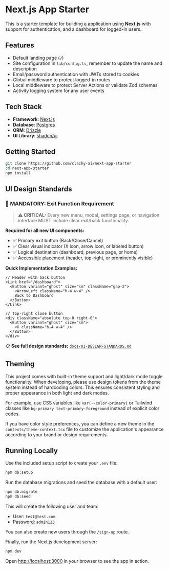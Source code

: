 # Next.js App Starter

This is a starter template for building a application using **Next.js** with support for authentication, and a dashboard for logged-in users.

## Features

- Default landing page (`/`)
- Site configuration in `lib/config.ts`, remember to update the name and description
- Email/password authentication with JWTs stored to cookies
- Global middleware to protect logged-in routes
- Local middleware to protect Server Actions or validate Zod schemas
- Activity logging system for any user events

## Tech Stack

- **Framework**: [Next.js](https://nextjs.org/)
- **Database**: [Postgres](https://www.postgresql.org/)
- **ORM**: [Drizzle](https://orm.drizzle.team/)
- **UI Library**: [shadcn/ui](https://ui.shadcn.com/)

## Getting Started

```bash
git clone https://github.com/clacky-ai/next-app-starter
cd next-app-starter
npm install
```

## UI Design Standards

### 🚪 **MANDATORY: Exit Function Requirement**
> **⚠️ CRITICAL:** Every new menu, modal, settings page, or navigation interface MUST include clear exit/back functionality.

**Required for all new UI components:**
- ✅ Primary exit button (Back/Close/Cancel)
- ✅ Clear visual indicator (X icon, arrow icon, or labeled button)
- ✅ Logical destination (dashboard, previous page, or home)
- ✅ Accessible placement (header, top-right, or prominently visible)

**Quick Implementation Examples:**
```tsx
// Header with back button
<Link href="/dashboard">
  <Button variant="ghost" size="sm" className="gap-2">
    <ArrowLeft className="h-4 w-4" />
    Back to Dashboard
  </Button>
</Link>

// Top-right close button
<div className="absolute top-0 right-0">
  <Button variant="ghost" size="sm">
    <X className="h-4 w-4" />
  </Button>
</div>
```

📋 **See full design standards:** [`docs/UI-DESIGN-STANDARDS.md`](docs/UI-DESIGN-STANDARDS.md)

## Theming

This project comes with built-in theme support and light/dark mode toggle functionality. When developing, please use design tokens from the theme system instead of hardcoding colors. This ensures consistent styling and proper appearance in both light and dark modes.

For example, use CSS variables like `var(--color-primary)` or Tailwind classes like `bg-primary text-primary-foreground` instead of explicit color codes.

If you have color style preferences, you can define a new theme in the `contexts/theme-context.tsx` file to customize the application's appearance according to your brand or design requirements.

## Running Locally

Use the included setup script to create your `.env` file:

```bash
npm db:setup
```

Run the database migrations and seed the database with a default user:

```bash
npm db:migrate
npm db:seed
```

This will create the following user and team:

- User: `test@test.com`
- Password: `admin123`

You can also create new users through the `/sign-up` route.

Finally, run the Next.js development server:

```bash
npm dev
```

Open [http://localhost:3000](http://localhost:3000) in your browser to see the app in action.
